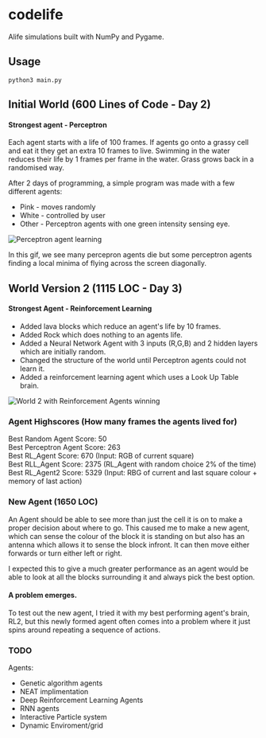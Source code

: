 # codelife
Alife simulations built with NumPy and Pygame. 

## Usage
```
python3 main.py
```

## Initial World (600 Lines of Code - Day 2)
#### Strongest agent - Perceptron

Each agent starts with a life of 100 frames. If agents go onto a grassy cell and eat it they get an extra 10 frames to live. Swimming in the water reduces their life by 1 frames per frame in the water. Grass grows back in a randomised way. 

After 2 days of programming, a simple program was made with a few different agents: 
* Pink - moves randomly
* White - controlled by user 
* Other - Perceptron agents with one green intensity sensing eye. 

![Perceptron agent learning](media/Perceptrons.gif)

In this gif, we see many percepron agents die but some perceptron agents finding a local minima of flying across the screen diagonally. 


## World Version 2 (1115 LOC - Day 3)
#### Strongest Agent - Reinforcement Learning 

* Added lava blocks which reduce an agent's life by 10 frames.
* Added Rock which does nothing to an agents life.
* Added a Neural Network Agent with 3 inputs (R,G,B) and 2 hidden layers which are initially random. 
* Changed the structure of the world until Perceptron agents could not learn it. 
* Added a reinforcement learning agent which uses a Look Up Table brain. 

![World 2 with Reinforcement Agents winning](https://raw.githubusercontent.com/PerlinWarp/YearOfAI/master/media/codelife_rl.gif)

### Agent Highscores (How many frames the agents lived for)
Best Random Agent Score: 50  
Best Perceptron Agent Score: 263  
Best RL_Agent Score: 670 (Input: RGB of current square)  
Best RLL_Agent Score: 2375 (RL_Agent with random choice 2% of the time)  
Best RL_Agent2 Score: 5329 (Input: RBG of current and last square colour + memory of last action)  

### New Agent (1650 LOC)
An Agent should be able to see more than just the cell it is on to make a proper decision about where to go.
This caused me to make a new agent, which can sense the colour of the block it is standing on but also has an antenna which allows it to sense the block infront. It can then move either forwards or turn either left or right. 

I expected this to give a much greater performance as an agent would be able to look at all the blocks surrounding it and always pick the best option. 

#### A problem emerges. 
To test out the new agent, I tried it with my best performing agent's brain, RL2, but this newly formed agent often comes into a problem where it just spins around repeating a sequence of actions. 

### TODO
Agents:
* Genetic algorithm agents
* NEAT implimentation
* Deep Reinforcement Learning Agents 
* RNN agents 
* Interactive Particle system 
* Dynamic Enviroment/grid

